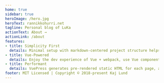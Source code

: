 ```yaml
---
home: true
sidebar: true
heroImage: /hero.jpg
heroText: rannikkohurri.net
tagline: Personal blog of LuKa
actionText: About →
actionLink: /about
features:
- title: Simplicity First
  details: Minimal setup with markdown-centered project structure helps you focus on writing.
- title: Vue-Powered
  details: Enjoy the dev experience of Vue + webpack, use Vue components in markdown, and develop custom themes with Vue.
- title: Performant
  details: VuePress generates pre-rendered static HTML for each page, and runs as an SPA once a page is loaded.
footer: MIT Licensed | Copyright © 2018-present Kaj Lund
---
```

